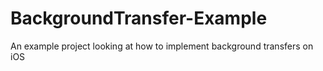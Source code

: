 # BackgroundTransfer-Example
An example project looking at how to implement background transfers on iOS 
